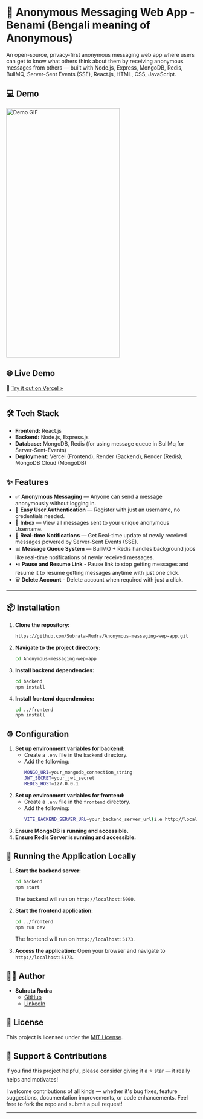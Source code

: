 # 💌 Anonymous Messaging Web App - Benami (Bengali meaning of Anonymous)

An open-source, privacy-first anonymous messaging web app where users can get to know what others think about them by receiving anonymous messages from others — built with Node.js, Express, MongoDB, Redis, BullMQ, Server-Sent Events (SSE), React.js, HTML, CSS, JavaScript.

## 💻 Demo

<img src="./Readme Media/Anonymous Messaging Web App Demo.gif" alt="Demo GIF" width="300" height="660">

## 🌐 Live Demo

🚀 [Try it out on Vercel »](https://benami.vercel.app)

---

## 🛠️ Tech Stack

- **Frontend:** React.js
- **Backend:** Node.js, Express.js
- **Database:** MongoDB, Redis (for using message queue in BullMq for Server-Sent-Events)
- **Deployment:** Vercel (Frontend), Render (Backend), Render (Redis), MongoDB Cloud (MongoDB)

## ✨ Features

- ✅ **Anonymous Messaging** — Anyone can send a message anonymously without logging in.
- 🔐 **Easy User Authentication** — Register with just an username, no credentials needed.
- 📨 **Inbox** — View all messages sent to your unique anonymous Username.
- 🌊 **Real-time Notifications** — Get Real-time update of newly received messages powered by Server-Sent Events (SSE).
- 📊 **Message Queue System** — BullMQ + Redis handles background jobs like real-time notifications of newly received messages.
- ⏯️ **Pause and Resume Link** - Pause link to stop getting messages and resume it to resume getting messages anytime with just one click.
- 🗑️ **Delete Account** - Delete account when required with just a click.

---

## 📦 Installation

1. **Clone the repository:**
   ```bash
   https://github.com/Subrata-Rudra/Anonymous-messaging-wep-app.git
   ```
2. **Navigate to the project directory:**
   ```bash
   cd Anonymous-messaging-wep-app
   ```
3. **Install backend dependencies:**
   ```bash
   cd backend
   npm install
   ```
4. **Install frontend dependencies:**
   ```bash
   cd ../frontend
   npm install
   ```

## ⚙️ Configuration

1. **Set up environment variables for backend:**
   - Create a `.env` file in the `backend` directory.
   - Add the following:
     ```bash
     MONGO_URI=your_mongodb_connection_string
     JWT_SECRET=your_jwt_secret
     REDIS_HOST=127.0.0.1
     ```
2. **Set up environment variables for frontend:**
   - Create a `.env` file in the `frontend` directory.
   - Add the following:
     ```bash
     VITE_BACKEND_SERVER_URL=your_backend_server_url(i.e http://localhost:5000)
     ```
3. **Ensure MongoDB is running and accessible.**
4. **Ensure Redis Server is running and accessible.**

## 🧪 Running the Application Locally

1. **Start the backend server:**

   ```bash
   cd backend
   npm start
   ```

   The backend will run on `http://localhost:5000`.

2. **Start the frontend application:**

   ```bash
   cd ../frontend
   npm run dev
   ```

   The frontend will run on `http://localhost:5173`.

3. **Access the application:**
   Open your browser and navigate to `http://localhost:5173`.

## 🧑‍💻 Author

- **Subrata Rudra**
  - [GitHub](https://github.com/Subrata-Rudra)
  - [LinkedIn](https://www.linkedin.com/in/subrata-rudra-b481741b7/)

## 📄 License

This project is licensed under the [MIT License](LICENSE).

## 🌟 Support & Contributions

If you find this project helpful, please consider giving it a ⭐️ star — it really helps and motivates!

I welcome contributions of all kinds — whether it's bug fixes, feature suggestions, documentation improvements, or code enhancements.
Feel free to fork the repo and submit a pull request!

---
